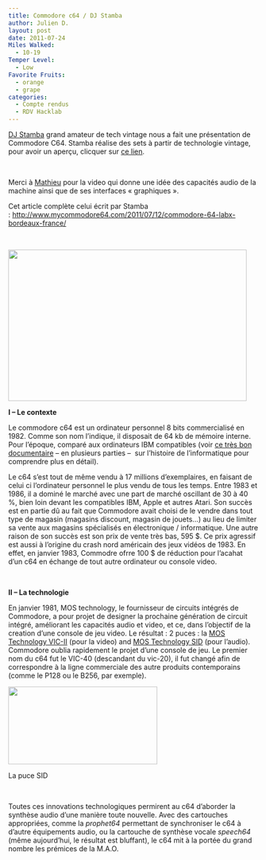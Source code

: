 ```yaml
---
title: Commodore c64 / DJ Stamba
author: Julien D.
layout: post
date: 2011-07-24
Miles Walked:
  - 10-19
Temper Level:
  - Low
Favorite Fruits:
  - orange
  - grape
categories:
  - Compte rendus
  - RDV Hacklab
---
```

<p style="text-align: left;">
  <a href="http://www.deviationsociale.com/">DJ Stamba</a> grand amateur de tech vintage nous a fait une présentation de Commodore C64. Stamba réalise des sets à partir de technologie vintage, pour avoir un aperçu, clicquer sur <a href="http://www.deviationsociale.com/?p=28">ce lien</a>.
</p>

&nbsp;



Merci à [Mathieu][1] pour la video qui donne une idée des capacités audio de la machine ainsi que de ses interfaces &laquo;&nbsp;graphiques&nbsp;&raquo;.

Cet article complète celui écrit par Stamba : <http://www.mycommodore64.com/2011/07/12/commodore-64-labx-bordeaux-france/>

&nbsp;

<img class="alignnone" title="c64" src="http://upload.wikimedia.org/wikipedia/commons/thumb/9/9d/Commodore64.jpg/800px-Commodore64.jpg" alt="" width="480" height="304" />

<!--more-->

**I &#8211; Le contexte**

Le commodore c64 est un ordinateur personnel 8 bits commercialisé en 1982. Comme son nom l&rsquo;indique, il disposait de 64 kb de mémoire interne. Pour l&rsquo;époque, comparé aux ordinateurs IBM compatibles (voir [ce très bon documentaire][2] &#8211; en plusieurs parties &#8211;  sur l&rsquo;histoire de l&rsquo;informatique pour comprendre plus en détail).

Le c64 s&rsquo;est tout de même vendu à 17 millions d&rsquo;exemplaires, en faisant de celui ci l&rsquo;ordinateur personnel le plus vendu de tous les temps. Entre 1983 et 1986, il a dominé le marché avec une part de marché oscillant de 30 à 40 %, bien loin devant les compatibles IBM, Apple et autres Atari. Son succès est en partie dû au fait que Commodore avait choisi de le vendre dans tout type de magasin (magasins discount, magasin de jouets&#8230;) au lieu de limiter sa vente aux magasins spécialisés en électronique / informatique. Une autre raison de son succès est son prix de vente très bas, 595 $. Ce prix agressif est aussi à l&rsquo;origine du crash nord américain des jeux vidéos de 1983. En effet, en janvier 1983, Commodre ofrre 100 $ de réduction pour l&rsquo;acahat d&rsquo;un c64 en échange de tout autre ordinateur ou console video.

&nbsp;

**II &#8211; La technologie**

En janvier 1981, MOS technology, le fournisseur de circuits intégrés de Commodore, a pour projet de designer la prochaine génération de circuit intégré, améliorant les capacités audio et video, et ce, dans l&rsquo;objectif de la creation d&rsquo;une console de jeu video. Le résultat : 2 puces : la [MOS Technology VIC-II][3] (pour la video) and [MOS Technology SID][4] (pour l&rsquo;audio). Commodore oublia rapidement le projet d&rsquo;une console de jeu. Le premier nom du c64 fut le VIC-40 (descandant du vic-20), il fut changé afin de correspondre à la ligne commerciale des autre produits contemporains (comme le P128 ou le B256, par exemple).

<div style="width: 310px" class="wp-caption aligncenter">
  <img title="La puce SID" src="http://upload.wikimedia.org/wikipedia/commons/b/b7/MOS_Technologies_6581.jpg" alt="" width="300" height="156" />
  
  <p class="wp-caption-text">
    La puce SID
  </p>
</div>

&nbsp;

Toutes ces innovations technologiques permirent au c64 d&rsquo;aborder la synthèse audio d&rsquo;une manière toute nouvelle. Avec des cartouches appropriées, comme la _prophet64_ permettant de synchroniser le c64 à d&rsquo;autre équipements audio, ou la cartouche de synthèse vocale _speech64_ (même aujourd&rsquo;hui, le résultat est bluffant), le c64 mit à la portée du grand nombre les prémices de la M.A.O.

&nbsp;

 [1]: http://www.mathieu-elie.net/page/2/
 [2]: http://www.labx.fr/?p=124 "Histoire de l’informatique : Le triomphe des nerds"
 [3]: http://en.wikipedia.org/wiki/MOS_Technology_VIC-II "MOS Technology VIC-II"
 [4]: http://en.wikipedia.org/wiki/MOS_Technology_SID "MOS Technology SID"
